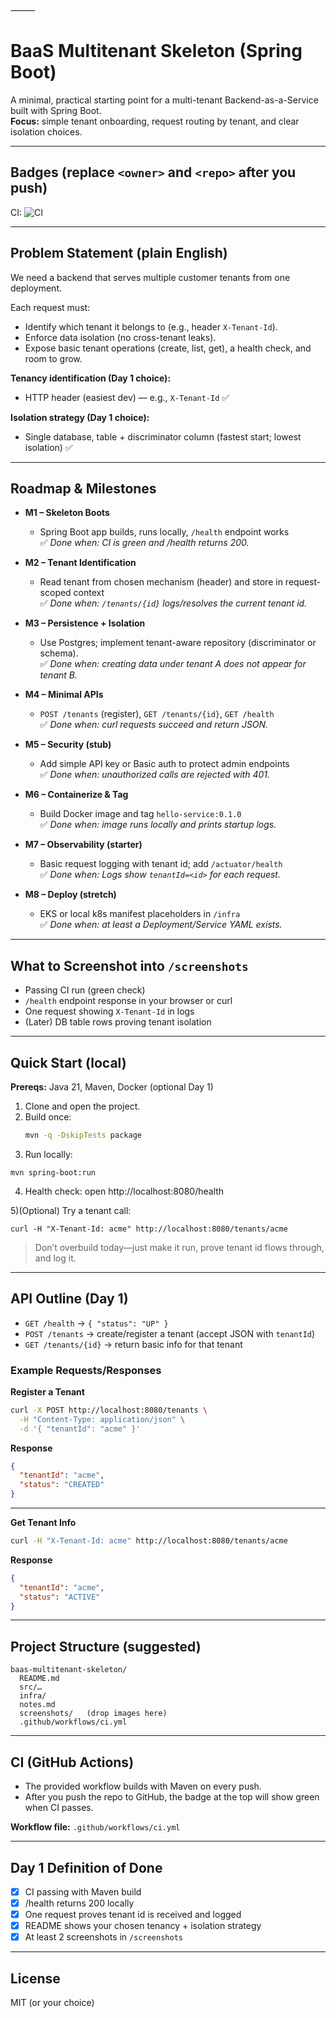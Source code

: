 ⸻

# BaaS Multitenant Skeleton (Spring Boot)

A minimal, practical starting point for a multi-tenant Backend-as-a-Service built with Spring Boot.  
**Focus:** simple tenant onboarding, request routing by tenant, and clear isolation choices.

---

## Badges (replace `<owner>` and `<repo>` after you push)

CI: ![CI](https://github.com/thushar10/baas-multitenant-skeleton/actions/workflows/ci.yml/badge.svg)

---

## Problem Statement (plain English)

We need a backend that serves multiple customer tenants from one deployment.

Each request must:
- Identify which tenant it belongs to (e.g., header `X-Tenant-Id`).
- Enforce data isolation (no cross-tenant leaks).
- Expose basic tenant operations (create, list, get), a health check, and room to grow.

**Tenancy identification (Day 1 choice):**
- HTTP header (easiest dev) — e.g., `X-Tenant-Id` ✅

**Isolation strategy (Day 1 choice):**
- Single database, table + discriminator column (fastest start; lowest isolation) ✅

---

## Roadmap & Milestones

- **M1 – Skeleton Boots**
  - Spring Boot app builds, runs locally, `/health` endpoint works  
  ✅ *Done when: CI is green and /health returns 200.*

- **M2 – Tenant Identification**
  - Read tenant from chosen mechanism (header) and store in request-scoped context  
  ✅ *Done when: `/tenants/{id}` logs/resolves the current tenant id.*

- **M3 – Persistence + Isolation**
  - Use Postgres; implement tenant-aware repository (discriminator or schema).  
  ✅ *Done when: creating data under tenant A does not appear for tenant B.*

- **M4 – Minimal APIs**
  - `POST /tenants` (register), `GET /tenants/{id}`, `GET /health`  
  ✅ *Done when: curl requests succeed and return JSON.*

- **M5 – Security (stub)**
  - Add simple API key or Basic auth to protect admin endpoints  
  ✅ *Done when: unauthorized calls are rejected with 401.*

- **M6 – Containerize & Tag**
  - Build Docker image and tag `hello-service:0.1.0`  
  ✅ *Done when: image runs locally and prints startup logs.*

- **M7 – Observability (starter)**
  - Basic request logging with tenant id; add `/actuator/health`  
  ✅ *Done when: Logs show `tenantId=<id>` for each request.*

- **M8 – Deploy (stretch)**
  - EKS or local k8s manifest placeholders in `/infra`  
  ✅ *Done when: at least a Deployment/Service YAML exists.*

---

## What to Screenshot into `/screenshots`

- Passing CI run (green check)
- `/health` endpoint response in your browser or curl
- One request showing `X-Tenant-Id` in logs
- (Later) DB table rows proving tenant isolation

---

## Quick Start (local)

**Prereqs:** Java 21, Maven, Docker (optional Day 1)

1) Clone and open the project.
2) Build once:
   ```bash
   mvn -q -DskipTests package
   ```
3) Run locally:
  ```
  mvn spring-boot:run
  ```
4) Health check: open http://localhost:8080/health

5)(Optional) Try a tenant call:
  ```
  curl -H "X-Tenant-Id: acme" http://localhost:8080/tenants/acme
  ```
> Don’t overbuild today—just make it run, prove tenant id flows through, and log it.

---

## API Outline (Day 1)

- `GET /health` → `{ "status": "UP" }`
- `POST /tenants` → create/register a tenant (accept JSON with `tenantId`)
- `GET /tenants/{id}` → return basic info for that tenant

### Example Requests/Responses

**Register a Tenant**

```bash
curl -X POST http://localhost:8080/tenants \
  -H "Content-Type: application/json" \
  -d '{ "tenantId": "acme" }'
```

**Response**
```json
{
  "tenantId": "acme",
  "status": "CREATED"
}
```

---

**Get Tenant Info**

```bash
curl -H "X-Tenant-Id: acme" http://localhost:8080/tenants/acme
```

**Response**
```json
{
  "tenantId": "acme",
  "status": "ACTIVE"
}
```



---

## Project Structure (suggested)

```
baas-multitenant-skeleton/
  README.md
  src/…
  infra/
  notes.md
  screenshots/   (drop images here)
  .github/workflows/ci.yml
```


---

## CI (GitHub Actions)

- The provided workflow builds with Maven on every push.
- After you push the repo to GitHub, the badge at the top will show green when CI passes.

**Workflow file:** `.github/workflows/ci.yml`

---

## Day 1 Definition of Done

- [x] CI passing with Maven build
- [x] /health returns 200 locally
- [x] One request proves tenant id is received and logged
- [x] README shows your chosen tenancy + isolation strategy
- [x] At least 2 screenshots in `/screenshots`

---

## License

MIT (or your choice)



